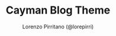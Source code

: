 ---
title: "Cayman Blog Theme"
github: https://github.com/lorepirri/cayman-blog
demo: https://lorepirri.github.io/cayman-blog/
author: Lorenzo Pirritano (@lorepirri)
draft: true
ssg:
  - Jekyll
cms:
  - No Cms
---